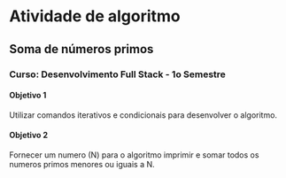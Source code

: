 # Atividade de algoritmo

## Soma de números primos

### Curso: Desenvolvimento Full Stack - 1o Semestre

#### Objetivo 1
Utilizar comandos iterativos e condicionais para desenvolver o algoritmo.

#### Objetivo 2
Fornecer um numero (N) para o algoritmo imprimir e somar todos os numeros primos menores ou iguais a N.

